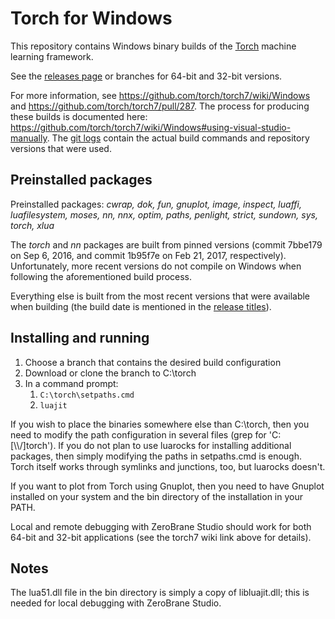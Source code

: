# Torch for Windows

This repository contains Windows binary builds of the [Torch](http://torch.ch/) machine learning framework.

See the [releases page](https://github.com/hiili/WindowsTorch/releases) or branches for 64-bit and 32-bit versions.

For more information, see https://github.com/torch/torch7/wiki/Windows and https://github.com/torch/torch7/pull/287. The process for producing these builds is documented here: https://github.com/torch/torch7/wiki/Windows#using-visual-studio-manually. The [git logs](https://github.com/hiili/WindowsTorch/commits/) contain the actual build commands and repository versions that were used.

## Preinstalled packages

Preinstalled packages: _cwrap, dok, fun, gnuplot, image, inspect, luaffi, luafilesystem, moses, nn, nnx, optim, paths, penlight, strict, sundown, sys, torch, xlua_

The _torch_ and _nn_ packages are built from pinned versions (commit 7bbe179 on Sep 6, 2016, and commit 1b95f7e on Feb 21, 2017, respectively). Unfortunately, more recent versions do not compile on Windows when following the aforementioned build process.

Everything else is built from the most recent versions that were available when building (the build date is mentioned in the [release titles](https://github.com/hiili/WindowsTorch/releases)).

## Installing and running

1. Choose a branch that contains the desired build configuration
1. Download or clone the branch to C:\torch
1. In a command prompt:
    1. `C:\torch\setpaths.cmd`
    1. `luajit`

If you wish to place the binaries somewhere else than C:\torch, then you need to modify the path configuration in several files (grep for 'C:[\\\\/]torch'). If you do not plan to use luarocks for installing additional packages, then simply modifying the paths in setpaths.cmd is enough. Torch itself works through symlinks and junctions, too, but luarocks doesn't.

If you want to plot from Torch using Gnuplot, then you need to have Gnuplot installed on your system and the bin directory of the installation in your PATH.

Local and remote debugging with ZeroBrane Studio should work for both 64-bit and 32-bit applications (see the torch7 wiki link above for details).

## Notes

The lua51.dll file in the bin directory is simply a copy of libluajit.dll; this is needed for local debugging with ZeroBrane Studio.
